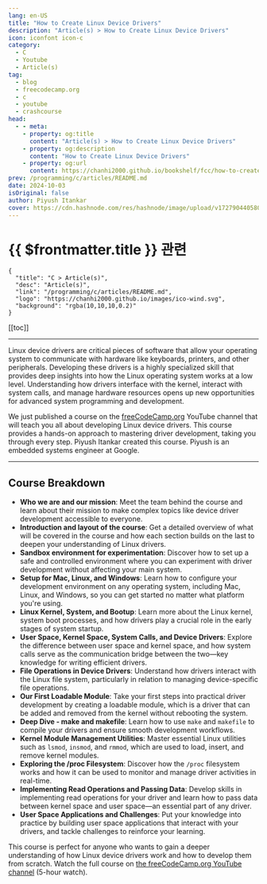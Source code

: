 ```yaml
---
lang: en-US
title: "How to Create Linux Device Drivers"
description: "Article(s) > How to Create Linux Device Drivers"
icon: iconfont icon-c 
category:
  - C
  - Youtube
  - Article(s)
tag:
  - blog
  - freecodecamp.org
  - c
  - youtube
  - crashcourse
head:
  - - meta:
    - property: og:title
      content: "Article(s) > How to Create Linux Device Drivers"
    - property: og:description
      content: "How to Create Linux Device Drivers"
    - property: og:url
      content: https://chanhi2000.github.io/bookshelf/fcc/how-to-create-linux-device-drivers.html
prev: /programming/c/articles/README.md
date: 2024-10-03
isOriginal: false
author: Piyush Itankar
cover: https://cdn.hashnode.com/res/hashnode/image/upload/v1727904405801/4d2d8e84-b476-472b-ae06-772e90f30497.png
---
```


# {{ $frontmatter.title }} 관련

```component VPCard
{
  "title": "C > Article(s)",
  "desc": "Article(s)",
  "link": "/programming/c/articles/README.md",
  "logo": "https://chanhi2000.github.io/images/ico-wind.svg",
  "background": "rgba(10,10,10,0.2)"
}
```

[[toc]]

---

<SiteInfo
  name="How to Create Linux Device Drivers"
  desc="Linux device drivers are critical pieces of software that allow your operating system to communicate with hardware like keyboards, printers, and other peripherals. Developing these drivers is a highly specialized skill that provides deep insights int..."
  url="https://freecodecamp.org/news/how-to-create-linux-device-drivers"
  logo="https://cdn.freecodecamp.org/universal/favicons/favicon.ico"
  preview="https://cdn.hashnode.com/res/hashnode/image/upload/v1727904405801/4d2d8e84-b476-472b-ae06-772e90f30497.png"/>

Linux device drivers are critical pieces of software that allow your operating system to communicate with hardware like keyboards, printers, and other peripherals. Developing these drivers is a highly specialized skill that provides deep insights into how the Linux operating system works at a low level. Understanding how drivers interface with the kernel, interact with system calls, and manage hardware resources opens up new opportunities for advanced system programming and development.

We just published a course on the [<VPIcon icon="fa-brands fa-free-code-camp"/>freeCodeCamp.org](http://freeCodeCamp.org) YouTube channel that will teach you all about developing Linux device drivers. This course provides a hands-on approach to mastering driver development, taking you through every step. Piyush Itankar created this course. Piyush is an embedded systems engineer at Google.

---

## Course Breakdown

- **Who we are and our mission**: Meet the team behind the course and learn about their mission to make complex topics like device driver development accessible to everyone.
- **Introduction and layout of the course**: Get a detailed overview of what will be covered in the course and how each section builds on the last to deepen your understanding of Linux drivers.
- **Sandbox environment for experimentation**: Discover how to set up a safe and controlled environment where you can experiment with driver development without affecting your main system.
- **Setup for Mac, Linux, and Windows**: Learn how to configure your development environment on any operating system, including Mac, Linux, and Windows, so you can get started no matter what platform you're using.
- **Linux Kernel, System, and Bootup**: Learn more about the Linux kernel, system boot processes, and how drivers play a crucial role in the early stages of system startup.
- **User Space, Kernel Space, System Calls, and Device Drivers**: Explore the difference between user space and kernel space, and how system calls serve as the communication bridge between the two—key knowledge for writing efficient drivers.
- **File Operations in Device Drivers**: Understand how drivers interact with the Linux file system, particularly in relation to managing device-specific file operations.
- **Our First Loadable Module**: Take your first steps into practical driver development by creating a loadable module, which is a driver that can be added and removed from the kernel without rebooting the system.
- **Deep Dive - make and makefile**: Learn how to use `make` and `makefile` to compile your drivers and ensure smooth development workflows.
- **Kernel Module Management Utilities**: Master essential Linux utilities such as `lsmod`, `insmod`, and `rmmod`, which are used to load, insert, and remove kernel modules.
- **Exploring the /proc Filesystem**: Discover how the `/proc` filesystem works and how it can be used to monitor and manage driver activities in real-time.
- **Implementing Read Operations and Passing Data**: Develop skills in implementing read operations for your driver and learn how to pass data between kernel space and user space—an essential part of any driver.
- **User Space Applications and Challenges**: Put your knowledge into practice by building user space applications that interact with your drivers, and tackle challenges to reinforce your learning.

This course is perfect for anyone who wants to gain a deeper understanding of how Linux device drivers work and how to develop them from scratch. Watch the full course on [<VPIcon icon="fa-brands fa-youtube"/>the freeCodeCamp.org YouTube channel](https://youtu.be/iSiyDHobXHA) (5-hour watch).

<VidStack src="youtube/iSiyDHobXHA" />